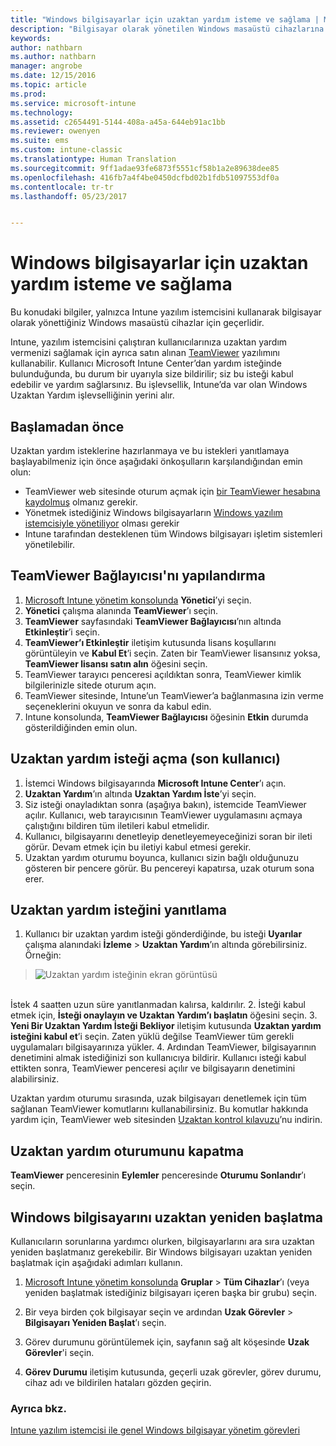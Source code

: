 ```yaml
---
title: "Windows bilgisayarlar için uzaktan yardım isteme ve sağlama | Microsoft Docs"
description: "Bilgisayar olarak yönetilen Windows masaüstü cihazlarına uzaktan yardım sağlamak ve bir bilgisayarı uzaktan başlatmak için son kullanıcı ve BT yönetim adımlarını açıklar."
keywords: 
author: nathbarn
ms.author: nathbarn
manager: angrobe
ms.date: 12/15/2016
ms.topic: article
ms.prod: 
ms.service: microsoft-intune
ms.technology: 
ms.assetid: c2654491-5144-408a-a45a-644eb91ac1bb
ms.reviewer: owenyen
ms.suite: ems
ms.custom: intune-classic
ms.translationtype: Human Translation
ms.sourcegitcommit: 9ff1adae93fe6873f5551cf58b1a2e89638dee85
ms.openlocfilehash: 416fb7a4f4be0450dcfbd02b1fdb51097553df0a
ms.contentlocale: tr-tr
ms.lasthandoff: 05/23/2017


---
```


# <a name="request-and-provide-remote-assistance-for-windows-pcs"></a>Windows bilgisayarlar için uzaktan yardım isteme ve sağlama

Bu konudaki bilgiler, yalnızca Intune yazılım istemcisini kullanarak bilgisayar olarak yönettiğiniz Windows masaüstü cihazlar için geçerlidir.

Intune, yazılım istemcisini çalıştıran kullanıcılarınıza uzaktan yardım vermenizi sağlamak için ayrıca satın alınan [TeamViewer](https://www.teamviewer.com) yazılımını kullanabilir. Kullanıcı Microsoft Intune Center’dan yardım isteğinde bulunduğunda, bu durum bir uyarıyla size bildirilir; siz bu isteği kabul edebilir ve yardım sağlarsınız. Bu işlevsellik, Intune’da var olan Windows Uzaktan Yardım işlevselliğinin yerini alır.


## <a name="before-you-start"></a>Başlamadan önce

Uzaktan yardım isteklerine hazırlanmaya ve bu istekleri yanıtlamaya başlayabilmeniz için önce aşağıdaki önkoşulların karşılandığından emin olun:

- TeamViewer web sitesinde oturum açmak için [bir TeamViewer hesabına kaydolmuş](https://login.teamviewer.com/LogOn#register) olmanız gerekir.
- Yönetmek istediğiniz Windows bilgisayarların [Windows yazılım istemcisiyle yönetiliyor](manage-windows-pcs-with-microsoft-intune.md) olması gerekir
- Intune tarafından desteklenen tüm Windows bilgisayarı işletim sistemleri yönetilebilir.

## <a name="configure-the-teamviewer-connector"></a>TeamViewer Bağlayıcısı'nı yapılandırma

1. [Microsoft Intune yönetim konsolunda](https://manage.microsoft.com) **Yönetici**’yi seçin.
2. **Yönetici** çalışma alanında **TeamViewer**’ı seçin.
3. **TeamViewer** sayfasındaki **TeamViewer Bağlayıcısı**’nın altında **Etkinleştir**’i seçin.
4. **TeamViewer’ı Etkinleştir** iletişim kutusunda lisans koşullarını görüntüleyin ve **Kabul Et**’i seçin. Zaten bir TeamViewer lisansınız yoksa, **TeamViewer lisansı satın alın** öğesini seçin.
5. TeamViewer tarayıcı penceresi açıldıktan sonra, TeamViewer kimlik bilgilerinizle sitede oturum açın.
6. TeamViewer sitesinde, Intune’un TeamViewer’a bağlanmasına izin verme seçeneklerini okuyun ve sonra da kabul edin.
7. Intune konsolunda, **TeamViewer Bağlayıcısı** öğesinin **Etkin** durumda gösterildiğinden emin olun.


## <a name="open-a-remote-assistance-request-end-user"></a>Uzaktan yardım isteği açma (son kullanıcı)

1. İstemci Windows bilgisayarında **Microsoft Intune Center**’ı açın.
2. **Uzaktan Yardım**’ın altında **Uzaktan Yardım İste**’yi seçin.
3. Siz isteği onayladıktan sonra (aşağıya bakın), istemcide TeamViewer açılır. Kullanıcı, web tarayıcısının TeamViewer uygulamasını açmaya çalıştığını bildiren tüm iletileri kabul etmelidir.
4. Kullanıcı, bilgisayarını denetleyip denetleyemeyeceğinizi soran bir ileti görür. Devam etmek için bu iletiyi kabul etmesi gerekir.
5. Uzaktan yardım oturumu boyunca, kullanıcı sizin bağlı olduğunuzu gösteren bir pencere görür. Bu pencereyi kapatırsa, uzak oturum sona erer.

## <a name="respond-to-a-remote-assistance-request"></a>Uzaktan yardım isteğini yanıtlama

1. Kullanıcı bir uzaktan yardım isteği gönderdiğinde, bu isteği **Uyarılar** çalışma alanındaki **İzleme** > **Uzaktan Yardım**’ın altında görebilirsiniz. Örneğin:
> ![Uzaktan yardım isteğinin ekran görüntüsü](./media/team-viewer.png)

<br>İstek 4 saatten uzun süre yanıtlanmadan kalırsa, kaldırılır.
2. İsteği kabul etmek için, **İsteği onaylayın ve Uzaktan Yardım’ı başlatın** öğesini seçin.
3. **Yeni Bir Uzaktan Yardım İsteği Bekliyor** iletişim kutusunda **Uzaktan yardım isteğini kabul et**’i seçin. Zaten yüklü değilse TeamViewer tüm gerekli uygulamaları bilgisayarınıza yükler.
4. Ardından TeamViewer, bilgisayarının denetimini almak istediğinizi son kullanıcıya bildirir. Kullanıcı isteği kabul ettikten sonra, TeamViewer penceresi açılır ve bilgisayarın denetimini alabilirsiniz.

Uzaktan yardım oturumu sırasında, uzak bilgisayarı denetlemek için tüm sağlanan TeamViewer komutlarını kullanabilirsiniz. Bu komutlar hakkında yardım için, TeamViewer web sitesinden [Uzaktan kontrol kılavuzu](http://www.teamviewer.com/en/support/documents/)’nu indirin.

## <a name="close-the-remote-assistance-session"></a>Uzaktan yardım oturumunu kapatma

**TeamViewer** penceresinin **Eylemler** penceresinde **Oturumu Sonlandır**’ı seçin.

## <a name="remotely-restart-a-windows-pc"></a>Windows bilgisayarını uzaktan yeniden başlatma
Kullanıcıların sorunlarına yardımcı olurken, bilgisayarlarını ara sıra uzaktan yeniden başlatmanız gerekebilir. Bir Windows bilgisayarı uzaktan yeniden başlatmak için aşağıdaki adımları kullanın.

1.  [Microsoft Intune yönetim konsolunda](https://manage.microsoft.com/) **Gruplar** &gt; **Tüm Cihazlar**’ı (veya yeniden başlatmak istediğiniz bilgisayarı içeren başka bir grubu) seçin.

2.  Bir veya birden çok bilgisayar seçin ve ardından **Uzak Görevler** &gt; **Bilgisayarı Yeniden Başlat**’ı seçin.

3.  Görev durumunu görüntülemek için, sayfanın sağ alt köşesinde **Uzak Görevler**'i seçin.

4.  **Görev Durumu** iletişim kutusunda, geçerli uzak görevler, görev durumu, cihaz adı ve bildirilen hataları gözden geçirin.

### <a name="see-also"></a>Ayrıca bkz.

[Intune yazılım istemcisi ile genel Windows bilgisayar yönetim görevleri](common-windows-pc-management-tasks-with-the-microsoft-intune-computer-client.md)
